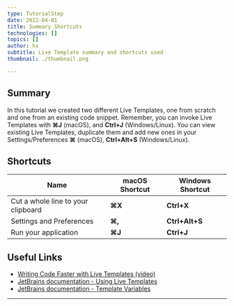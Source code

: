 ```yaml
---
type: TutorialStep
date: 2022-04-01
title: Summary Shortcuts
technologies: []
topics: []
author: hs
subtitle: Live Template summary and shortcuts used
thumbnail: ./thumbnail.png

---
```


## Summary
In this tutorial we created two different Live Templates, one from scratch and one from an existing code snippet. Remember, you can invoke Live Templates with **⌘J** (macOS), and **Ctrl+J** (Windows/Linux). You can view existing Live Templates, duplicate them and add new ones in your Settings/Preferences **⌘** (macOS), **Ctrl+Alt+S** (Windows/Linux).

## Shortcuts
| Name                               | macOS Shortcut | Windows Shortcut |
|------------------------------------|----------------|------------------|
| Cut a whole line to your clipboard | **⌘X**         | **Ctrl+X**       |
| Settings and Preferences           | **⌘,**         | **Ctrl+Alt+S**   |
| Run your application               | **⌘J**         | **Ctrl+J**       |

## Useful Links
- [Writing Code Faster with Live Templates (video)](https://youtu.be/ffBeoE6NBSs)
- [JetBrains documentation - Using Live Templates](https://www.jetbrains.com/help/idea/using-live-templates.html)
- [JetBrains documentation - Template Variables](https://www.jetbrains.com/help/idea/template-variables.html)

---